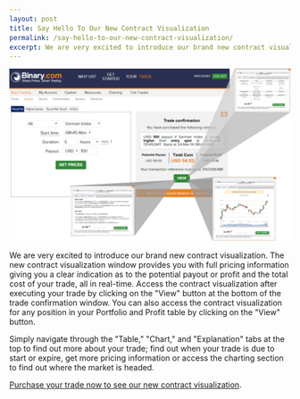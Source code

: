 ```yaml
---
layout: post
title: Say Hello To Our New Contract Visualization
permalink: /say-hello-to-our-new-contract-visualization/
excerpt: We are very excited to introduce our brand new contract visualization. The new contract visualization window provides you with full pricing information giving you a clear indication as to the potential payout or profit and the total cost of your trade, all in real-time.
---
```


![](/post_images/7137498_orig.jpg)

We are very excited to introduce our brand new contract visualization. The new contract visualization window provides you with full pricing information giving you a clear indication as to the potential payout or profit and the total cost of your trade, all in real-time. Access the contract visualization after executing your trade by clicking on the "View" button at the bottom of the trade confirmation window. You can also access the contract visualization for any position in your Portfolio and Profit table by clicking on the "View" button.

Simply navigate through the "Table," "Chart," and "Explanation" tabs at the top to find out more about your trade; find out when your trade is due to start or expire, get more pricing information or access the charting section to find out where the market is headed.

[Purchase your trade now to see our new contract visualization](https://www.binary.com/c/trade.cgi?market=indices&time=5h&form_name=risefall&H=S0P&currency=USD&underlying_symbol=GDAXI&date_start=1395650700&type=INTRADU&payout=100&l=EN&utm_medium=social&utm_source=blog&utm_content=whatsnew).
